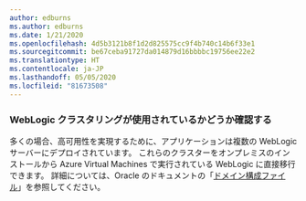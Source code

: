 ```yaml
---
author: edburns
ms.author: edburns
ms.date: 1/21/2020
ms.openlocfilehash: 4d5b3121b8f1d2d825575cc9f4b740c14b6f33e1
ms.sourcegitcommit: be67ceba91727da014879d16bbbbc19756ee22e2
ms.translationtype: HT
ms.contentlocale: ja-JP
ms.lasthandoff: 05/05/2020
ms.locfileid: "81673508"
---
```

### <a name="determine-whether-weblogic-clustering-is-used"></a>WebLogic クラスタリングが使用されているかどうか確認する

多くの場合、高可用性を実現するために、アプリケーションは複数の WebLogic サーバーにデプロイされています。 これらのクラスターをオンプレミスのインストールから Azure Virtual Machines で実行されている WebLogic に直接移行できます。 詳細については、Oracle のドキュメントの「[ドメイン構成ファイル](https://docs.oracle.com/middleware/12213/wls/DOMCF/config_files.htm#DOMCF127)」を参照してください。
